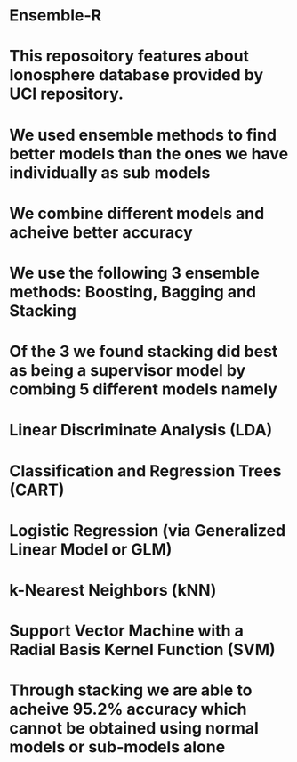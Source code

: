 # Ensemble-R
# This reposoitory features about Ionosphere database provided by UCI repository.
# We used ensemble methods to find better models than the ones we have individually as sub models
# We combine different models and acheive better accuracy
# We use the following 3 ensemble methods: Boosting, Bagging and Stacking
# Of the 3 we found stacking did best as being a supervisor model by combing 5 different models namely 
# Linear Discriminate Analysis (LDA)
# Classification and Regression Trees (CART)
# Logistic Regression (via Generalized Linear Model or GLM)
# k-Nearest Neighbors (kNN)
# Support Vector Machine with a Radial Basis Kernel Function (SVM)
# Through stacking we are able to acheive 95.2% accuracy which cannot be obtained using normal models or sub-models alone
